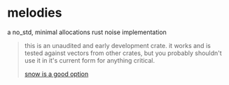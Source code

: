 # melodies

a no_std, minimal allocations rust noise implementation

> this is an unaudited and early development crate. it works and is tested against vectors from other
> crates, but you probably shouldn't use it in it's current form for anything critical.
>
> [snow is a good option](https://docs.rs/snow/latest/snow/)
